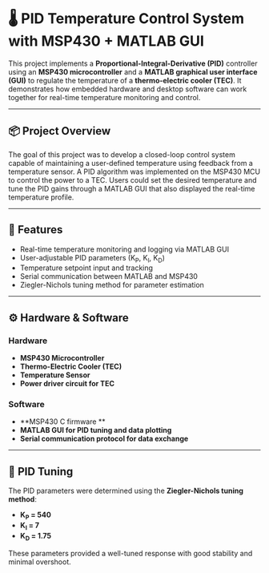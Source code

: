 # 🌡️ PID Temperature Control System with MSP430 + MATLAB GUI

This project implements a **Proportional-Integral-Derivative (PID)** controller using an **MSP430 microcontroller** and a **MATLAB graphical user interface (GUI)** to regulate the temperature of a **thermo-electric cooler (TEC)**. It demonstrates how embedded hardware and desktop software can work together for real-time temperature monitoring and control.

---

## 📦 Project Overview

The goal of this project was to develop a closed-loop control system capable of maintaining a user-defined temperature using feedback from a temperature sensor. A PID algorithm was implemented on the MSP430 MCU to control the power to a TEC. Users could set the desired temperature and tune the PID gains through a MATLAB GUI that also displayed the real-time temperature profile.

---

## 🎯 Features

- Real-time temperature monitoring and logging via MATLAB GUI
- User-adjustable PID parameters (K<sub>P</sub>, K<sub>I</sub>, K<sub>D</sub>)
- Temperature setpoint input and tracking
- Serial communication between MATLAB and MSP430
- Ziegler-Nichols tuning method for parameter estimation

---

## ⚙️ Hardware & Software

### Hardware
- **MSP430 Microcontroller**
- **Thermo-Electric Cooler (TEC)**
- **Temperature Sensor**
- **Power driver circuit for TEC**

### Software
- **MSP430 C firmware **
- **MATLAB GUI for PID tuning and data plotting**
- **Serial communication protocol for data exchange**

---

## 🔧 PID Tuning

The PID parameters were determined using the **Ziegler-Nichols tuning method**:

- **K<sub>P</sub> = 540**  
- **K<sub>I</sub> = 7**  
- **K<sub>D</sub> = 1.75**

These parameters provided a well-tuned response with good stability and minimal overshoot.

